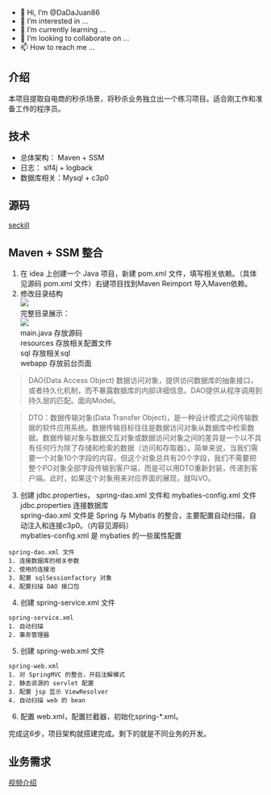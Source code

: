 - 👋 Hi, I’m @DaDaJuan86
- 👀 I’m interested in ...
- 🌱 I’m currently learning ...
- 💞️ I’m looking to collaborate on ...
- 📫 How to reach me ...

<!---
DaDaJuan86/DaDaJuan86 is a ✨ special ✨ repository because its `README.md` (this file) appears on your GitHub profile.
You can click the Preview link to take a look at your changes.
--->

## 介绍
本项目提取自电商的秒杀场景，将秒杀业务独立出一个练习项目。适合刚工作和准备工作的程序员。  

## 技术
- 总体架构： Maven + SSM
- 日志： slf4j + logback
- 数据库相关：Mysql + c3p0
## 源码
[seckill](https://github.com/HelloWorld521/Java)

## Maven + SSM 整合

1. 在 idea 上创建一个 Java 项目，新建 pom.xml 文件，填写相关依赖。（具体见源码 pom.xml 文件）右键项目找到Maven Reimport 导入Maven依赖。
2. 修改目录结构  
![](https://note.youdao.com/yws/public/resource/5d22772be74b170a1bd59446d336eb9a/xmlnote/7F96B1AD1BE54374B687D33D81C192EB/4891)  
完整目录展示：  
![](https://note.youdao.com/yws/public/resource/5d22772be74b170a1bd59446d336eb9a/xmlnote/F5C2CFEDFAC74433926D9D36B3F66270/4897)  
main.java 存放源码  
resources 存放相关配置文件  
sql       存放相关sql  
webapp    存放前台页面

> DAO(Data Access Object) 数据访问对象，提供访问数据库的抽象接口，或者持久化机制，而不暴露数据库的内部详细信息。DAO提供从程序调用到持久层的匹配。面向Model。  

> DTO：数据传输对象(Data Transfer Object)，是一种设计模式之间传输数据的软件应用系统。数据传输目标往往是数据访问对象从数据库中检索数据。数据传输对象与数据交互对象或数据访问对象之间的差异是一个以不具有任何行为除了存储和检索的数据（访问和存取器）。简单来说，当我们需要一个对象10个字段的内容，但这个对象总共有20个字段，我们不需要把整个PO对象全部字段传输到客户端，而是可以用DTO重新封装，传递到客户端。此时，如果这个对象用来对应界面的展现，就叫VO。


3. 创建 jdbc.properties， spring-dao.xml 文件和 mybaties-config.xml 文件  
jdbc.properties 连接数据库  
spring-dao.xml 文件是 Spring 与 Mybatis 的整合，主要配置自动扫描，自动注入和连接c3p0。（内容见源码）  
mybaties-config.xml 是 mybaties 的一些属性配置

```
spring-dao.xml 文件
1. 连接数据库的相关参数
2. 使用的连接池
3. 配置 sqlSessionfactory 对象
4. 配置扫描 DAO 接口包
```
4. 创建 spring-service.xml 文件
```
spring-service.xml   
1. 自动扫描
2. 事务管理器
```
5. 创建 spring-web.xml 文件
```
spring-web.xml
1. 对 SpringMVC 的整合，开启注解模式
2. 静态资源的 servlet 配置
3. 配置 jsp 显示 ViewResolver
4. 自动扫描 web 的 bean
```

6. 配置 web.xml，配置拦截器，初始化spring-*.xml。  

完成这6步，项目架构就搭建完成。剩下的就是不同业务的开发。

## 业务需求
[视频介绍](http://www.imooc.com/u/2145618/courses?sort=publish)
